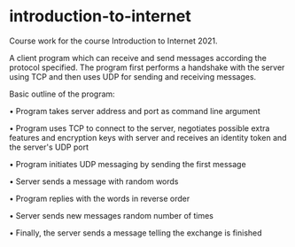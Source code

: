 # introduction-to-internet
Course work for the course Introduction to Internet 2021.

A client program which can receive and send messages according the protocol specified. The program first performs a handshake with the server using TCP and then uses UDP for sending and receiving messages.

Basic outline of the program:

  • Program takes server address and port as command line argument

  • Program uses TCP to connect to the server, negotiates possible extra features and encryption keys with server and receives an identity token and the server's UDP port

  • Program initiates UDP messaging by sending the first message

  • Server sends a message with random words

  • Program replies with the words in reverse order

  • Server sends new messages random number of times

  • Finally, the server sends a message telling the exchange is finished

